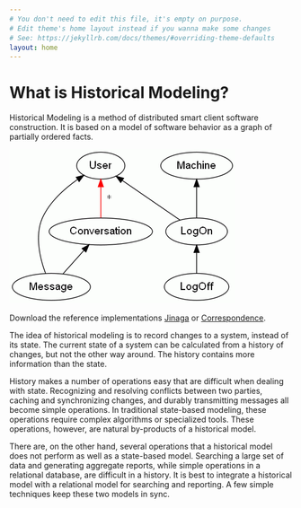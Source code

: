 ```yaml
---
# You don't need to edit this file, it's empty on purpose.
# Edit theme's home layout instead if you wanna make some changes
# See: https://jekyllrb.com/docs/themes/#overriding-theme-defaults
layout: home
---
```


# What is Historical Modeling?

Historical Modeling is a method of distributed smart client software construction. It is based on a model of software behavior as a graph of partially ordered facts.

![A simple historical model](images/message.gif)

Download the reference implementations [Jinaga](http://jinaga.com) or [Correspondence](http://correspondencecloud.com).

The idea of historical modeling is to record changes to a system, instead of its state. The current state of a system can be calculated from a history of changes, but not the other way around. The history contains more information than the state.

History makes a number of operations easy that are difficult when dealing with state. Recognizing and resolving conflicts between two parties, caching and synchronizing changes, and durably transmitting messages all become simple operations. In traditional state-based modeling, these operations require complex algorithms or specialized tools. These operations, however, are natural by-products of a historical model.

There are, on the other hand, several operations that a historical model does not perform as well as a state-based model. Searching a large set of data and generating aggregate reports, while simple operations in a relational database, are difficult in a history. It is best to integrate a historical model with a relational model for searching and reporting. A few simple techniques keep these two models in sync.

